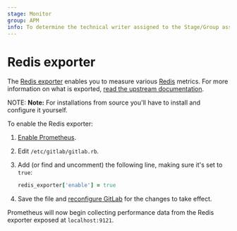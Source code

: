 ```yaml
---
stage: Monitor
group: APM
info: To determine the technical writer assigned to the Stage/Group associated with this page, see https://about.gitlab.com/handbook/engineering/ux/technical-writing/#designated-technical-writers
---
```


# Redis exporter

The [Redis exporter](https://github.com/oliver006/redis_exporter) enables you to measure
various [Redis](https://redis.io) metrics. For more information on what is exported,
[read the upstream documentation](https://github.com/oliver006/redis_exporter/blob/master/README.md#whats-exported).

NOTE: **Note:**
For installations from source you'll have to install and configure it yourself.

To enable the Redis exporter:

1. [Enable Prometheus](index.md#configuring-prometheus).
1. Edit `/etc/gitlab/gitlab.rb`.
1. Add (or find and uncomment) the following line, making sure it's set to `true`:

   ```ruby
   redis_exporter['enable'] = true
   ```

1. Save the file and [reconfigure GitLab](../../restart_gitlab.md#omnibus-gitlab-reconfigure)
   for the changes to take effect.

Prometheus will now begin collecting performance data from
the Redis exporter exposed at `localhost:9121`.
